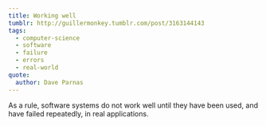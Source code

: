 ```yaml
---
title: Working well
tumblr: http://guillermonkey.tumblr.com/post/3163144143
tags:
  - computer-science
  - software
  - failure
  - errors
  - real-world
quote:
  author: Dave Parnas
---
```


As a rule, software systems do not work well until they have been used, and have failed repeatedly, in real applications.
